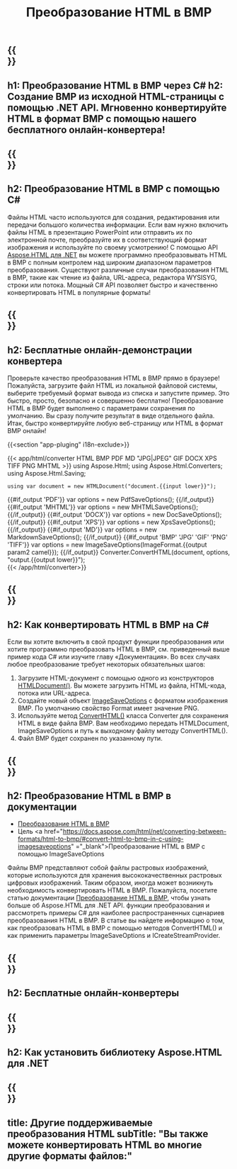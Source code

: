 ﻿---
translation: true
template: /templates/_template-conversion-child.md
title: Преобразование HTML в BMP
description: Преобразование HTML в BMP на C#. Легко используйте API преобразователя в ASP.NET или любом приложении .NET. Попробуйте онлайн-конвертер HTML в BMP бесплатно!
url: /net/conversion/html-to-bmp/
family: html
platformtag: net
feature: conversion
informat: HTML
outformat: BMP
otherformats: PDF DOCX XPS GIF JPEG PNG TIFF BMP XHTML MHTML MD
---

{{<section banner>}}
---
h1: Преобразование HTML в BMP через C#
h2: Создание BMP из исходной HTML-страницы с помощью .NET API. Мгновенно конвертируйте HTML в формат BMP с помощью нашего бесплатного онлайн-конвертера!
---

{{<section overview>}}
---
h2: Преобразование HTML в BMP с помощью C#
---

Файлы HTML часто используются для создания, редактирования или передачи большого количества информации. Если вам нужно включить файлы HTML в презентацию PowerPoint или отправить их по электронной почте, преобразуйте их в соответствующий формат изображения и используйте по своему усмотрению! С помощью API [Aspose.HTML для .NET](https://products.aspose.com/html/net/) вы можете программно преобразовывать HTML в BMP с полным контролем над широким диапазоном параметров преобразования. Существуют различные случаи преобразования HTML в BMP, такие как чтение из файла, URL-адреса, редактора WYSISYG, строки или потока. Мощный C# API позволяет быстро и качественно конвертировать HTML в популярные форматы!

{{<section demos>}}
---
h2: Бесплатные онлайн-демонстрации конвертера
---

Проверьте качество преобразования HTML в BMP прямо в браузере! Пожалуйста, загрузите файл HTML из локальной файловой системы, выберите требуемый формат вывода из списка и запустите пример. Это быстро, просто, безопасно и совершенно бесплатно! Преобразование HTML в BMP будет выполнено с параметрами сохранения по умолчанию. Вы сразу получите результат в виде отдельного файла. Итак, быстро конвертируйте любую веб-страницу или HTML в формат BMP онлайн!

{{<section "app-pluging" i18n-exclude>}}

{{< app/html/converter HTML BMP PDF MD "JPG|JPEG" GIF DOCX XPS TIFF PNG MHTML >}}
using Aspose.Html;
using Aspose.Html.Converters;
using Aspose.Html.Saving;

    using var document = new HTMLDocument("document.{{input lower}}");
{{#if_output 'PDF'}}
    var options = new PdfSaveOptions();
{{/if_output}}
{{#if_output 'MHTML'}}
    var options = new MHTMLSaveOptions();
{{/if_output}}
{{#if_output 'DOCX'}}
    var options = new DocSaveOptions();
{{/if_output}}
{{#if_output 'XPS'}}
    var options = new XpsSaveOptions();
{{/if_output}}
{{#if_output 'MD'}}
    var options = new MarkdownSaveOptions();
{{/if_output}}
{{#if_output 'BMP' 'JPG' 'GIF' 'PNG' 'TIFF'}}
    var options = new ImageSaveOptions(ImageFormat.{{output param2 camel}});
{{/if_output}}
    Converter.ConvertHTML(document, options, "output.{{output lower}}");   
{{< /app/html/converter>}} 


{{<section steps>}}
---
h2: Как конвертировать HTML в BMP на C#
---

Если вы хотите включить в свой продукт функции преобразования или хотите программно преобразовать HTML в BMP, см. приведенный выше пример кода C# или изучите главу «Документация». Во всех случаях любое преобразование требует некоторых обязательных шагов:
1. Загрузите HTML-документ с помощью одного из конструкторов [HTMLDocument()](https://apireference.aspose.com/html/net/aspose.html/htmldocument). Вы можете загрузить HTML из файла, HTML-кода, потока или URL-адреса.
1. Создайте новый объект [ImageSaveOptions](https://apireference.aspose.com/html/net/aspose.html.saving/imagesaveoptions) с форматом изображения BMP. По умолчанию свойство Format имеет значение PNG.
1. Используйте метод [ConvertHTML()](https://apireference.aspose.com/html/net/aspose.html.converters/converter/converthtml/) класса Converter для сохранения HTML в виде файла BMP. Вам необходимо передать HTMLDocument, ImageSaveOptions и путь к выходному файлу методу ConvertHTML().
1. Файл BMP будет сохранен по указанному пути.



<script class="ld-howto" type="application/ld+json">{"@context":"http://schema.org/","@type":"HowTo","name":"How to create color palette","image":"https://products.aspose.app/img/howto.png","totalTime":"PT1M","estimatedCost":{"@type":"MonetaryAmount","currency":"USD","value":"0"},"supply":[{"@type":"HowToSupply","name":"Create color combinations and save palettes with HEX color codes."}],"tool":[{"@type":"HowToTool","name":"Color Wheel"}],"step":[{"@type":"HowToStep","name":"Drag and click your cursor inside the Color Wheel area to highlight the color. Click the Color Wheel area again to generate a new one. Create paints as many as you need.","text":"Drag and click your cursor inside the Color Wheel area to highlight the color. Click the Color Wheel area again to generate a new one. Create paints as many as you need.","image":"https://products.aspose.app/html/assets/howto/color-wheel/step0.png","url":"html/color-wheel#howto"},{"@type":"HowToStep","name":"You can set the contrast and brightness for the selected color to achieve the desired result.","text":"You can set the contrast and brightness for the selected color to achieve the desired result.","image":"https://products.aspose.app/html/assets/howto/color-wheel/step1.png","url":"html/color-wheel#howto"},{"@type":"HowToStep","name":"To create a palette, click on the “Add to palette“ button: the chosen color will appear in the palette area. If you want to delete a paint, click the “Remove“ button.","text":"To create a palette, click on the “Add to palette“ button: the chosen color will appear in the palette area. If you want to delete a paint, click the “Remove“ button.","image":"https://products.aspose.app/html/assets/howto/color-wheel/step2.png","url":"html/color-wheel#howto"},{"@type":"HowToStep","name":"Color Wheel app generates a set of paints in HEX color codes. You can save HEX codes of the palette as HTML, CSS or JSON files.","text":"Color Wheel app generates a set of paints in HEX color codes. You can save HEX codes of the palette as HTML, CSS or JSON files.","image":"https://products.aspose.app/html/assets/howto/color-wheel/step3.png","url":"html/color-wheel#howto"}]}</script>

{{<section documentation>}}
---
h2: Преобразование HTML в BMP в документации
---

  - <a href="https://docs.aspose.com/html/net/converting-between-formats/html-to-bmp/#convert-html-to-bmp" target="_blank">Преобразование HTML в BMP</a>
  - Цель <a href="https://docs.aspose.com/html/net/converting-between-formats/html-to-bmp/#convert-html-to-bmp-in-c-using-imagesaveoptions" ="_blank">Преобразование HTML в BMP с помощью ImageSaveOptions</a>

Файлы BMP представляют собой файлы растровых изображений, которые используются для хранения высококачественных растровых цифровых изображений. Таким образом, иногда может возникнуть необходимость конвертировать HTML в BMP. Пожалуйста, посетите статью документации [Преобразование HTML в BMP](https://docs.aspose.com/html/net/converting-between-formats/html-to-bmp/), чтобы узнать больше об Aspose.HTML для .NET API. функции преобразования и рассмотреть примеры C# для наиболее распространенных сценариев преобразования HTML в BMP. В статье вы найдете информацию о том, как преобразовать HTML в BMP с помощью методов ConvertHTML() и как применить параметры ImageSaveOptions и ICreateStreamProvider.

{{<section online-converters>}}
---
h2: Бесплатные онлайн-конвертеры
---

{{<section get-started>}}
---
h2: Как установить библиотеку Aspose.HTML для .NET
---

{{<section other-conversions>}}
---
title: Другие поддерживаемые преобразования HTML
subTitle: "Вы также можете конвертировать HTML во многие другие форматы файлов:"
---